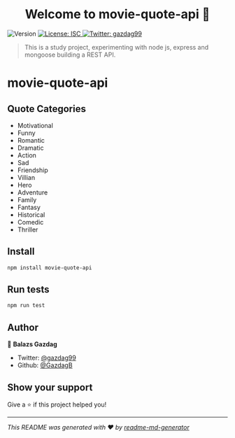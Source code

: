 <h1 align="center">Welcome to movie-quote-api 👋</h1>
<p>
  <img alt="Version" src="https://img.shields.io/badge/version-1.0.0-blue.svg?cacheSeconds=2592000" />
  <a href="#" target="_blank">
    <img alt="License: ISC" src="https://img.shields.io/badge/License-ISC-yellow.svg" />
  </a>
  <a href="https://twitter.com/gazdag99" target="_blank">
    <img alt="Twitter: gazdag99" src="https://img.shields.io/twitter/follow/gazdag99.svg?style=social" />
  </a>
</p>

> This is a study project, experimenting with node js, express and mongoose building a REST API.

# movie-quote-api

## Quote Categories
- Motivational
- Funny
- Romantic
- Dramatic
- Action
- Sad
- Friendship
- Villian 
- Hero
- Adventure 
- Family 
- Fantasy 
- Historical 
- Comedic 
- Thriller


## Install

```sh
npm install movie-quote-api
```

## Run tests

```sh
npm run test
```

## Author

👤 **Balazs Gazdag**

* Twitter: [@gazdag99](https://twitter.com/gazdag99)
* Github: [@GazdagB](https://github.com/GazdagB)

## Show your support

Give a ⭐️ if this project helped you!

***
_This README was generated with ❤️ by [readme-md-generator](https://github.com/kefranabg/readme-md-generator)_